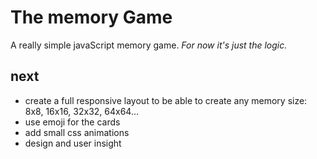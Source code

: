 # The memory Game

A really simple javaScript memory game. _For now it's just the logic._ 

## next

- create a full responsive layout to be able to create any memory size: 8x8, 16x16, 32x32, 64x64...
- use emoji for the cards
- add small css animations
- design and user insight
